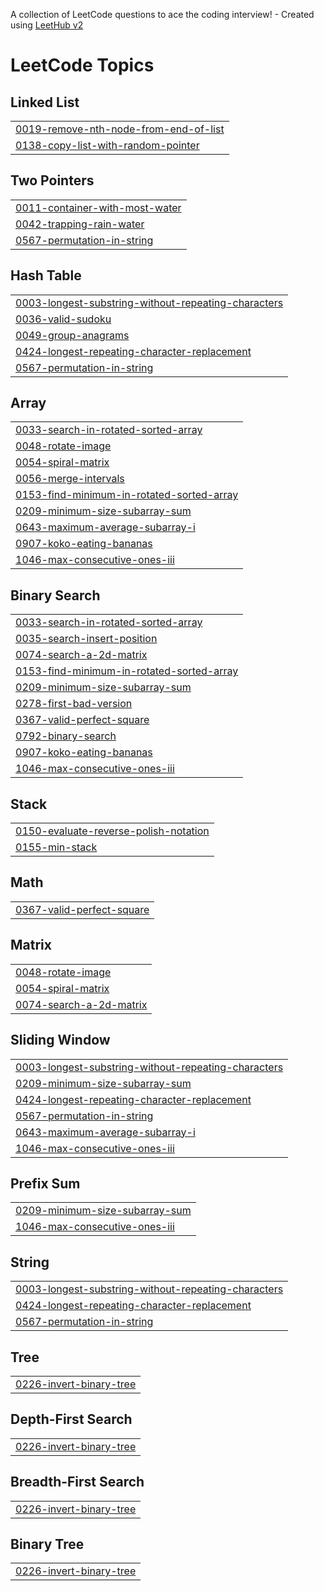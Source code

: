A collection of LeetCode questions to ace the coding interview! - Created using [LeetHub v2](https://github.com/arunbhardwaj/LeetHub-2.0)
<!---LeetCode Topics Start-->
# LeetCode Topics
## Linked List
|  |
| ------- |
| [0019-remove-nth-node-from-end-of-list](https://github.com/Rishu0204/dsa/tree/master/0019-remove-nth-node-from-end-of-list) |
| [0138-copy-list-with-random-pointer](https://github.com/Rishu0204/dsa/tree/master/0138-copy-list-with-random-pointer) |
## Two Pointers
|  |
| ------- |
| [0011-container-with-most-water](https://github.com/Rishu0204/dsa/tree/master/0011-container-with-most-water) |
| [0042-trapping-rain-water](https://github.com/Rishu0204/dsa/tree/master/0042-trapping-rain-water) |
| [0567-permutation-in-string](https://github.com/Rishu0204/dsa/tree/master/0567-permutation-in-string) |
## Hash Table
|  |
| ------- |
| [0003-longest-substring-without-repeating-characters](https://github.com/Rishu0204/dsa/tree/master/0003-longest-substring-without-repeating-characters) |
| [0036-valid-sudoku](https://github.com/Rishu0204/dsa/tree/master/0036-valid-sudoku) |
| [0049-group-anagrams](https://github.com/Rishu0204/dsa/tree/master/0049-group-anagrams) |
| [0424-longest-repeating-character-replacement](https://github.com/Rishu0204/dsa/tree/master/0424-longest-repeating-character-replacement) |
| [0567-permutation-in-string](https://github.com/Rishu0204/dsa/tree/master/0567-permutation-in-string) |
## Array
|  |
| ------- |
| [0033-search-in-rotated-sorted-array](https://github.com/Rishu0204/dsa/tree/master/0033-search-in-rotated-sorted-array) |
| [0048-rotate-image](https://github.com/Rishu0204/dsa/tree/master/0048-rotate-image) |
| [0054-spiral-matrix](https://github.com/Rishu0204/dsa/tree/master/0054-spiral-matrix) |
| [0056-merge-intervals](https://github.com/Rishu0204/dsa/tree/master/0056-merge-intervals) |
| [0153-find-minimum-in-rotated-sorted-array](https://github.com/Rishu0204/dsa/tree/master/0153-find-minimum-in-rotated-sorted-array) |
| [0209-minimum-size-subarray-sum](https://github.com/Rishu0204/dsa/tree/master/0209-minimum-size-subarray-sum) |
| [0643-maximum-average-subarray-i](https://github.com/Rishu0204/dsa/tree/master/0643-maximum-average-subarray-i) |
| [0907-koko-eating-bananas](https://github.com/Rishu0204/dsa/tree/master/0907-koko-eating-bananas) |
| [1046-max-consecutive-ones-iii](https://github.com/Rishu0204/dsa/tree/master/1046-max-consecutive-ones-iii) |
## Binary Search
|  |
| ------- |
| [0033-search-in-rotated-sorted-array](https://github.com/Rishu0204/dsa/tree/master/0033-search-in-rotated-sorted-array) |
| [0035-search-insert-position](https://github.com/Rishu0204/dsa/tree/master/0035-search-insert-position) |
| [0074-search-a-2d-matrix](https://github.com/Rishu0204/dsa/tree/master/0074-search-a-2d-matrix) |
| [0153-find-minimum-in-rotated-sorted-array](https://github.com/Rishu0204/dsa/tree/master/0153-find-minimum-in-rotated-sorted-array) |
| [0209-minimum-size-subarray-sum](https://github.com/Rishu0204/dsa/tree/master/0209-minimum-size-subarray-sum) |
| [0278-first-bad-version](https://github.com/Rishu0204/dsa/tree/master/0278-first-bad-version) |
| [0367-valid-perfect-square](https://github.com/Rishu0204/dsa/tree/master/0367-valid-perfect-square) |
| [0792-binary-search](https://github.com/Rishu0204/dsa/tree/master/0792-binary-search) |
| [0907-koko-eating-bananas](https://github.com/Rishu0204/dsa/tree/master/0907-koko-eating-bananas) |
| [1046-max-consecutive-ones-iii](https://github.com/Rishu0204/dsa/tree/master/1046-max-consecutive-ones-iii) |
## Stack
|  |
| ------- |
| [0150-evaluate-reverse-polish-notation](https://github.com/Rishu0204/dsa/tree/master/0150-evaluate-reverse-polish-notation) |
| [0155-min-stack](https://github.com/Rishu0204/dsa/tree/master/0155-min-stack) |
## Math
|  |
| ------- |
| [0367-valid-perfect-square](https://github.com/Rishu0204/dsa/tree/master/0367-valid-perfect-square) |
## Matrix
|  |
| ------- |
| [0048-rotate-image](https://github.com/Rishu0204/dsa/tree/master/0048-rotate-image) |
| [0054-spiral-matrix](https://github.com/Rishu0204/dsa/tree/master/0054-spiral-matrix) |
| [0074-search-a-2d-matrix](https://github.com/Rishu0204/dsa/tree/master/0074-search-a-2d-matrix) |
## Sliding Window
|  |
| ------- |
| [0003-longest-substring-without-repeating-characters](https://github.com/Rishu0204/dsa/tree/master/0003-longest-substring-without-repeating-characters) |
| [0209-minimum-size-subarray-sum](https://github.com/Rishu0204/dsa/tree/master/0209-minimum-size-subarray-sum) |
| [0424-longest-repeating-character-replacement](https://github.com/Rishu0204/dsa/tree/master/0424-longest-repeating-character-replacement) |
| [0567-permutation-in-string](https://github.com/Rishu0204/dsa/tree/master/0567-permutation-in-string) |
| [0643-maximum-average-subarray-i](https://github.com/Rishu0204/dsa/tree/master/0643-maximum-average-subarray-i) |
| [1046-max-consecutive-ones-iii](https://github.com/Rishu0204/dsa/tree/master/1046-max-consecutive-ones-iii) |
## Prefix Sum
|  |
| ------- |
| [0209-minimum-size-subarray-sum](https://github.com/Rishu0204/dsa/tree/master/0209-minimum-size-subarray-sum) |
| [1046-max-consecutive-ones-iii](https://github.com/Rishu0204/dsa/tree/master/1046-max-consecutive-ones-iii) |
## String
|  |
| ------- |
| [0003-longest-substring-without-repeating-characters](https://github.com/Rishu0204/dsa/tree/master/0003-longest-substring-without-repeating-characters) |
| [0424-longest-repeating-character-replacement](https://github.com/Rishu0204/dsa/tree/master/0424-longest-repeating-character-replacement) |
| [0567-permutation-in-string](https://github.com/Rishu0204/dsa/tree/master/0567-permutation-in-string) |
## Tree
|  |
| ------- |
| [0226-invert-binary-tree](https://github.com/Rishu0204/dsa/tree/master/0226-invert-binary-tree) |
## Depth-First Search
|  |
| ------- |
| [0226-invert-binary-tree](https://github.com/Rishu0204/dsa/tree/master/0226-invert-binary-tree) |
## Breadth-First Search
|  |
| ------- |
| [0226-invert-binary-tree](https://github.com/Rishu0204/dsa/tree/master/0226-invert-binary-tree) |
## Binary Tree
|  |
| ------- |
| [0226-invert-binary-tree](https://github.com/Rishu0204/dsa/tree/master/0226-invert-binary-tree) |
<!---LeetCode Topics End-->
